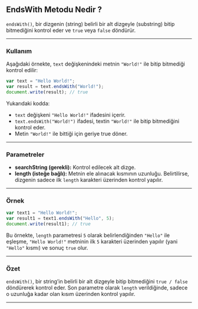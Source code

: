 ## EndsWith Metodu Nedir ?

`endsWith()`, bir dizgenin (string) belirli bir alt dizgeyle (substring) bitip bitmediğini kontrol eder ve `true` veya `false` döndürür.

---

### Kullanım

Aşağıdaki örnekte, `text` değişkenindeki metnin `"World!"` ile bitip bitmediği kontrol edilir:

```javascript
var text = "Hello World!";
var result = text.endsWith("World!");
document.write(result); // true
```

Yukarıdaki kodda:

- `text` değişkeni `"Hello World!"` ifadesini içerir.
- `text.endsWith("World!")` ifadesi, textin `"World!"` ile bitip bitmediğini kontrol eder.
- Metin `"World!"` ile bittiği için geriye true döner.

---

### Parametreler

- **searchString (gerekli):** Kontrol edilecek alt dizge.
- **length (isteğe bağlı):** Metnin ele alınacak kısmının uzunluğu. Belirtilirse, dizgenin sadece ilk `length` karakteri üzerinden kontrol yapılır.

---

### Örnek 

```javascript
var text1 = "Hello World!";
var result1 = text1.endsWith("Hello", 5);
document.write(result1); // true
```

Bu örnekte, `length` parametresi `5` olarak belirlendiğinden `"Hello"` ile eşleşme, `"Hello World!"` metninin ilk `5` karakteri üzerinden yapılır (yani `"Hello"` kısmı) ve sonuç `true` olur.

---

### Özet

`endsWith()`, bir string’in belirli bir alt dizgeyle bitip bitmediğini `true / false` döndürerek kontrol eder. Son parametre olarak `length` verildiğinde, sadece o uzunluğa kadar olan kısım üzerinden kontrol yapılır.

---